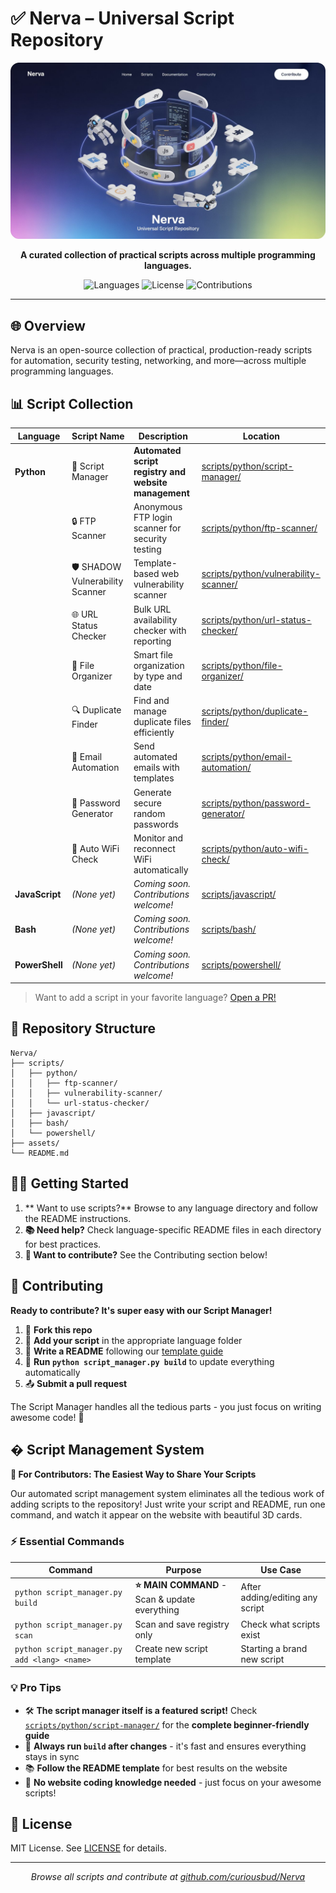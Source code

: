 # ✅ Nerva – Universal Script Repository

<p align="center">
  <img src="assets/banner.jpeg" 
       alt="Nerva - Universal Script Repository" 
     />
</p>

<p align="center"><strong>A curated collection of practical scripts across multiple programming languages.</strong></p>

<p align="center">
  <img src="https://img.shields.io/badge/Languages-4-blue?style=flat-square" alt="Languages">
  <img src="https://img.shields.io/badge/License-MIT-yellow?style=flat-square" alt="License">
  <img src="https://img.shields.io/badge/Contributions-Welcome-orange?style=flat-square" alt="Contributions">
</p>

---

## 🌐 Overview

Nerva is an open-source collection of practical, production-ready scripts for automation, security testing, networking, and more—across multiple programming languages.

## 📊 Script Collection

| Language    | Script Name                        | Description                                         | Location                                     |
|-------------|------------------------------------|-----------------------------------------------------|----------------------------------------------|
| **Python**  | 🤖 Script Manager                | **Automated script registry and website management** | [scripts/python/script-manager/](scripts/python/script-manager/) |
|             | 🔒 FTP Scanner                    | Anonymous FTP login scanner for security testing    | [scripts/python/ftp-scanner/](scripts/python/ftp-scanner/) |
|             | 🛡️ SHADOW Vulnerability Scanner   | Template-based web vulnerability scanner            | [scripts/python/vulnerability-scanner/](scripts/python/vulnerability-scanner/) |
|             | 🌐 URL Status Checker             | Bulk URL availability checker with reporting        | [scripts/python/url-status-checker/](scripts/python/url-status-checker/) |
|             | 📁 File Organizer                 | Smart file organization by type and date            | [scripts/python/file-organizer/](scripts/python/file-organizer/) |
|             | 🔍 Duplicate Finder               | Find and manage duplicate files efficiently          | [scripts/python/duplicate-finder/](scripts/python/duplicate-finder/) |
|             | 📧 Email Automation               | Send automated emails with templates                | [scripts/python/email-automation/](scripts/python/email-automation/) |
|             | 🔐 Password Generator             | Generate secure random passwords                     | [scripts/python/password-generator/](scripts/python/password-generator/) |
|             | 📶 Auto WiFi Check                | Monitor and reconnect WiFi automatically            | [scripts/python/auto-wifi-check/](scripts/python/auto-wifi-check/) |
| **JavaScript** | *(None yet)*                    | *Coming soon. Contributions welcome!*               | [scripts/javascript/](scripts/javascript/)   |
| **Bash**    | *(None yet)*                      | *Coming soon. Contributions welcome!*               | [scripts/bash/](scripts/bash/)               |
| **PowerShell** | *(None yet)*                    | *Coming soon. Contributions welcome!*               | [scripts/powershell/](scripts/powershell/)   |

> Want to add a script in your favorite language? [Open a PR!](https://github.com/curiousbud/Nerva/pulls)

## 📁 Repository Structure

```
Nerva/
├── scripts/
│   ├── python/
│   │   ├── ftp-scanner/
│   │   ├── vulnerability-scanner/
│   │   └── url-status-checker/
│   ├── javascript/
│   ├── bash/
│   └── powershell/
├── assets/
└── README.md
```

## 🧑‍💻 Getting Started

1. ** Want to use scripts?** Browse to any language directory and follow the README instructions.
2. **📚 Need help?** Check language-specific README files in each directory for best practices.
3. **🚀 Want to contribute?** See the Contributing section below!

## 🤝 Contributing

**Ready to contribute? It's super easy with our Script Manager!**

1. 🍴 **Fork this repo**
2. 📝 **Add your script** in the appropriate language folder  
3. 📖 **Write a README** following our [template guide](scripts/python/script-manager/README.md)
4. 🚀 **Run `python script_manager.py build`** to update everything automatically
5. 📤 **Submit a pull request**

The Script Manager handles all the tedious parts - you just focus on writing awesome code! 🎉

## � Script Management System

**🎯 For Contributors: The Easiest Way to Share Your Scripts**

Our automated script management system eliminates all the tedious work of adding scripts to the repository! Just write your script and README, run one command, and watch it appear on the website with beautiful 3D cards. 

### ⚡ Essential Commands

| Command | Purpose | Use Case |
|---------|---------|----------|
| `python script_manager.py build` | **⭐ MAIN COMMAND** - Scan & update everything | After adding/editing any script |
| `python script_manager.py scan` | Scan and save registry only | Check what scripts exist |
| `python script_manager.py add <lang> <name>` | Create new script template | Starting a brand new script |

### 💡 Pro Tips

- 🛠️ **The script manager itself is a featured script!** Check [`scripts/python/script-manager/`](scripts/python/script-manager/) for the **complete beginner-friendly guide**
- 🎯 **Always run `build` after changes** - it's fast and ensures everything stays in sync
- 📚 **Follow the README template** for best results on the website
- 🤝 **No website coding knowledge needed** - just focus on your awesome scripts!

## 📄 License

MIT License. See [LICENSE](LICENSE) for details.

---

<p align="center">
  <em>Browse all scripts and contribute at <a href="https://github.com/curiousbud/Nerva">github.com/curiousbud/Nerva</a></em>
</p>

